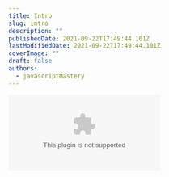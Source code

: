 ```yaml
---
title: Intro
slug: intro
description: ""
publishedDate: 2021-09-22T17:49:44.101Z
lastModifiedDate: 2021-09-22T17:49:44.101Z
coverImage: ""
draft: false
authors:
  - javascriptMastery
---
```


<Embed
  type="youtube"
  url="https://youtu.be/UKdQjQX1Pko?t=0"
  title="Intro"
/>
